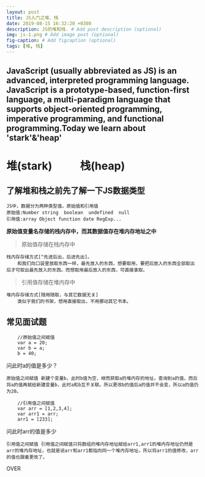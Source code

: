 ```yaml
---
layout: post
title: JS入门之堆、栈
date: 2019-08-15 16:32:20 +0300
description: JS的堆和栈. # Add post description (optional)
img: js-1.png # Add image post (optional)
fig-caption: # Add figcaption (optional)
tags: [堆, 栈]
---
```

JavaScript (usually abbreviated as JS) is an advanced, interpreted programming language. JavaScript is a prototype-based, function-first language, a multi-paradigm language that supports object-oriented programming, imperative programming, and functional programming.Today we learn about 'stark'&'heap'
---
# 堆(stark) &nbsp;&nbsp;&nbsp;&nbsp;&nbsp;&nbsp;&nbsp;&nbsp;&nbsp; 栈(heap)

## 了解堆和栈之前先了解一下JS数据类型
    JS中，数据分为两种类型值，原始值和引用值
    原始值:Number string  boolean  undefined  null
    引用值:array Object function date RegExp...

**原始值变量名存储的栈内存中，而其数据值存在堆内存地址之中**

> 原始值存储在栈内存中  
    
    栈内存存储方式[^先进后出，后进先出]。
        和我们向口袋里放取东西一样，最先放入的东西，想要取用，要把后放入的东西全部取出后才可取出最先放入的东西。而想取用最后放入的东西，可直接拿取。

>引用值存储在堆内存中

    堆内存存储方式[随用随取，与其它数据无关]
        类似于我们的书架，想用直接取出，不用挪动其它书本。

## 常见面试题

```JS
    //原始值之间赋值
    var a = 20;
    var b = a;
    b = 40;
``` 

问此时a的值是多少？
    
    原始值之间赋值 新建个变量b，此时b值为空，继而获取a的堆内存的地址，查询到a的值，而后将a的值再赋给新建变量b，此时a和b互不关联。所以更改b的值后a的值并不会变，所以a的值仍为20。
    
```JS
    //引用值之间赋值
    var arr = [1,2,3,4];
    var arr1 = arr;
    arr1 = [233];
```

问此时arr的值是多少

    引用值之间赋值 引用值之间赋值只将数组的堆内存地址赋给arr1,arr1的堆内存地址仍然是arr的堆内存地址，也就是说arr和arr1都指向同一个堆内存地址，所以将arr1的值修改，arr的值也跟着更改了。

OVER